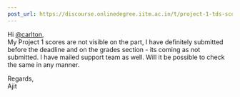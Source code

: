 ```yaml
---
post_url: https://discourse.onlinedegree.iitm.ac.in/t/project-1-tds-score-not-showing-i/168916/4
---
```

Hi [@carlton](/u/carlton),  
My Project 1 scores are not visible on the part, I have definitely submitted before the deadline and on the grades section - its coming as not submitted. I have mailed support team as well. Will it be possible to check the same in any manner.

Regards,  
Ajit